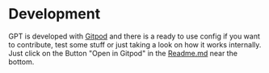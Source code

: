 # Development

GPT is developed with [Gitpod](https://www.gitpod.io) and there is a ready to use config if you want to contribute, test some stuff or just taking a look on how it works internally. Just click on the Button "Open in Gitpod" in the [Readme.md](https://github.com/Derroylo/gitpod-tool) near the bottom.